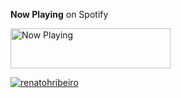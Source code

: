 **Now Playing** on Spotify


<a href="https://nprenatoh.vercel.app/now-playing?open">
    <img src="https://nprenatoh.vercel.app/now-playing" width="256" height="64" alt="Now Playing">
</a>


<a href="https://github.com/RenatohRibeiro"><img src="https://github-readme-stats.vercel.app/api?username=renatohribeiro&show_icons=true" alt="renatohribeiro"></a>
